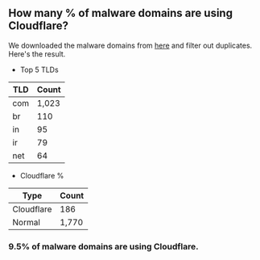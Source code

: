 ## How many % of malware domains are using Cloudflare?


We downloaded the malware domains from [here](https://urlhaus.abuse.ch) and filter out duplicates.
Here's the result.


[//]: # (start replacement)


- Top 5 TLDs

| TLD | Count |
| --- | --- |
| com | 1,023 |
| br | 110 |
| in | 95 |
| ir | 79 |
| net | 64 |


- Cloudflare %

| Type | Count |
| --- | --- |
| Cloudflare | 186 |
| Normal | 1,770 |


### 9.5% of malware domains are using Cloudflare.